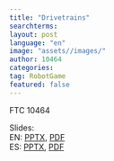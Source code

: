```yaml
---
title: "Drivetrains"
searchterms:
layout: post
language: "en"
image: "assets//images/"
author: 10464
categories:
tag: RobotGame
featured: false
---
```

FTC 10464<br>

Slides:<br>
 EN: <a href="/translations/en-us/Robot/Drivetrains.pptx">PPTX</a>,
 <a href="/translations/en-us/Robot/Drivetrains.pdf">PDF</a> <br>
 ES: <a href="/translations/es/Robot/DrivetrainsES.pptx">PPTX</a>,
 <a href="/translations/es/Robot/DrivetrainsES.pdf">PDF</a> <br>
